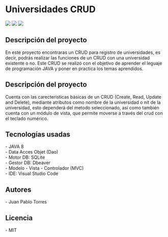 <h1 aling="center">Universidades CRUD</h1>

<p class = "badges">
<img src="https://img.shields.io/badge/Status-Done-success"> 
<img src="https://img.shields.io/badge/Licnese-MIT-blue">
<img src="https://img.shields.io/badge/Release%20date-February%202023-yellowgreen">
</p>
<h2>Descripción del proyecto</h2>
<p>
En este proyecto encontraras un CRUD para registro de universidades, es decir, podrás realizar las funciones de un CRUD con una universidad existente o no. Este CRUD se realizó con el objetivo de aprender el leguaje de programación JAVA y poner en practica los temas aprendidos. 
</p>
<h2>Descripción del proyecto</h2>
<p>
Cuenta con las carecteristicas básicas de un CRUD (Create, Read, Update and Delete), mediante atributos como nombre de la universidad o nit de la universidad, esto dependerá del metodo seleccionado, así como también cuenta con un módulo de vista, que permite moverse a través del crud con el teclado numérico.
</p>
<h2>Tecnologías usadas</h2>
- JAVA 8<br>
- Data Acces Objet (Dao)<br>
- Motor DB: SQLite <br>
- Gestor DB: Dbeaver<br>
- Modelo - Vista - Controlador (MVC)<br>
- IDE: Visual Studio Code<br>
<h2>Autores</h2>
<p>
- Juan Pablo Torres 
</p>
<h2>Licencia</h2>
<p>
- MIT
</p>
